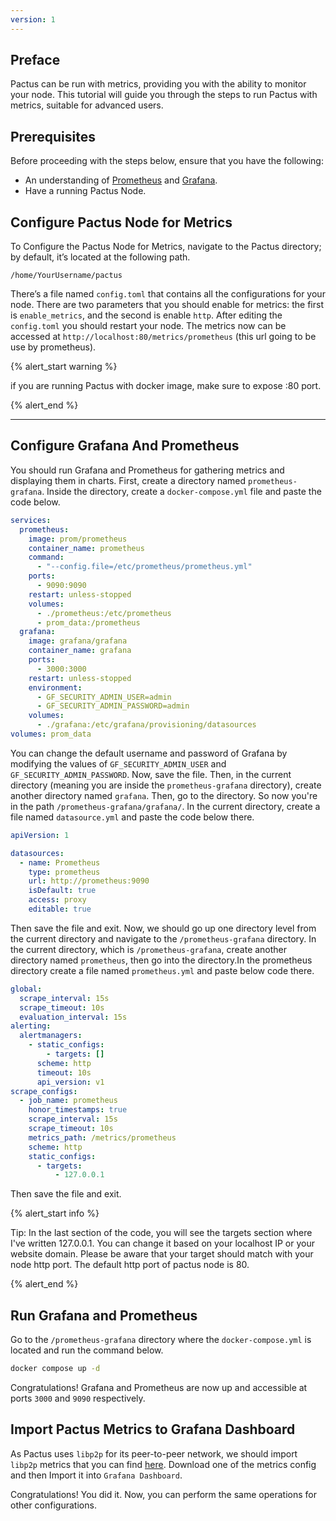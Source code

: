```yaml
---
version: 1
---
```


## Preface

Pactus can be run with metrics, providing you with the ability to monitor your node.
This tutorial will guide you through the steps to run Pactus with metrics, suitable for advanced users.

## Prerequisites

Before proceeding with the steps below, ensure that you have the following:

- An understanding of [Prometheus](https://prometheus.io) and [Grafana](https://grafana.com/).
- Have a running Pactus Node.

## Configure Pactus Node for Metrics

To Configure the Pactus Node for Metrics, navigate to the Pactus directory; by default, it’s located at the following path.

```text
/home/YourUsername/pactus
```

There’s a file named `config.toml` that contains all the configurations for your node.
There are two parameters that you should enable for metrics: the first is `enable_metrics`,
and the second is enable `http`. After editing the `config.toml` you should restart your node.
The metrics now can be accessed at `http://localhost:80/metrics/prometheus` (this url going to be use by prometheus).

{% alert_start warning %}

if you are running Pactus with docker image, make sure to expose :80 port.

{% alert_end %}

---

## Configure Grafana And Prometheus

You should run Grafana and Prometheus for gathering metrics and displaying them in charts.
First, create a directory named `prometheus-grafana`. Inside the directory,
create a `docker-compose.yml` file and paste the code below.

```yaml
services:
  prometheus:
    image: prom/prometheus
    container_name: prometheus
    command:
      - "--config.file=/etc/prometheus/prometheus.yml"
    ports:
      - 9090:9090
    restart: unless-stopped
    volumes:
      - ./prometheus:/etc/prometheus
      - prom_data:/prometheus
  grafana:
    image: grafana/grafana
    container_name: grafana
    ports:
      - 3000:3000
    restart: unless-stopped
    environment:
      - GF_SECURITY_ADMIN_USER=admin
      - GF_SECURITY_ADMIN_PASSWORD=admin
    volumes:
      - ./grafana:/etc/grafana/provisioning/datasources
volumes: prom_data
```

You can change the default username and password of Grafana by modifying the values of `GF_SECURITY_ADMIN_USER` and `GF_SECURITY_ADMIN_PASSWORD`.
Now, save the file. Then, in the current directory (meaning you are inside the `prometheus-grafana` directory),
create another directory named `grafana`. Then, go to the directory. So now you're in the path `/prometheus-grafana/grafana/`.
In the current directory, create a file named `datasource.yml` and paste the code below there.

```yaml
apiVersion: 1

datasources:
  - name: Prometheus
    type: prometheus
    url: http://prometheus:9090
    isDefault: true
    access: proxy
    editable: true
```

Then save the file and exit.
Now, we should go up one directory level from the current directory and navigate to the `/prometheus-grafana` directory.
In the current directory, which is `/prometheus-grafana`, create another directory named `prometheus`,
then go into the directory.In the prometheus directory create a file named `prometheus.yml` and paste below code there.

```yaml
global:
  scrape_interval: 15s
  scrape_timeout: 10s
  evaluation_interval: 15s
alerting:
  alertmanagers:
    - static_configs:
        - targets: []
      scheme: http
      timeout: 10s
      api_version: v1
scrape_configs:
  - job_name: prometheus
    honor_timestamps: true
    scrape_interval: 15s
    scrape_timeout: 10s
    metrics_path: /metrics/prometheus
    scheme: http
    static_configs:
      - targets:
          - 127.0.0.1
```

Then save the file and exit.

{% alert_start info %}

Tip: In the last section of the code, you will see the targets section where I've written 127.0.0.1.
You can change it based on your localhost IP or your website domain.
Please be aware that your target should match with your node http port.
The default http port of pactus node is 80.

{% alert_end %}

## Run Grafana and Prometheus

Go to the `/prometheus-grafana` directory where the `docker-compose.yml` is located and run the command below.

```bash
docker compose up -d
```

Congratulations! Grafana and Prometheus are now up and accessible at ports `3000` and `9090` respectively.

## Import Pactus Metrics to Grafana Dashboard

As Pactus uses `libp2p` for its peer-to-peer network, we should import `libp2p` metrics that you can find [here](https://github.com/libp2p/go-libp2p/tree/master/dashboards).
Download one of the metrics config and then Import it into `Grafana Dashboard`.

Congratulations! You did it. Now, you can perform the same operations for other configurations.

